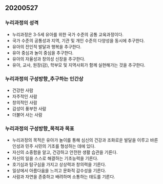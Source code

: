 ## 20200527
### 누리과정의 성격
* 누리과정은 3-5세 유아를 위한 국가 수준의 공통 교육과정이다.
* 국가 수준의 공통성과 지역, 기관 및 개인 수준의 다양성을 동시에 추구한다.
* 유아의 전인적 발달과 행복을 추구한다.
* 유아 중심과 놀이 중심을 추구한다.
* 유아의 자율성과 창의성 신장을 추구한다.
* 유아, 교사, 원장(감), 학부모 및 지역사회가 함께 실현해가는 것을 추구한다.

### 누리과정의 구성방향_추구하는 인간상
* 건강한 사람
* 자주적인 사람
* 창의적인 사람
* 감성이 풍부한 사람
* 더불어 사는 사람

### 누리과정의 구성방향_목적과 목표
* 누리과정의 목적은 유아가 놀이를 통해 심신의 건강과 조화로운 발달을 이루고 바른 인성과 민주 시민의 기초를 형성하는 데에 있다.
* 자신의 소중함을 알고, 건강하고 안전한 생활 습관을 기른다.
* 자신의 일을 스스로 해결하는 기초능력을 기른다.
* 호기심과 탐구심을 가지고 상상력과 창의력을 기른다.
* 일상에서 아름다움을 느끼고 문화적 감수성을 기른다.
* 사람과 자연을 존중하고 배려하며 소통하는 태도를 기른다.

